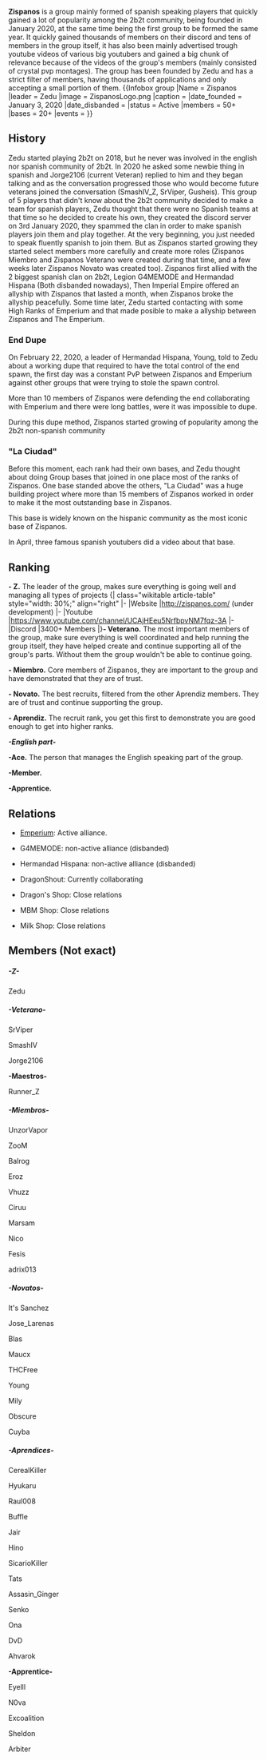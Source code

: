 **Zispanos** is a group mainly formed of spanish speaking players that quickly gained a lot of popularity among the 2b2t community, being founded in January 2020, at the same time being the first group to be formed the same year. It quickly gained thousands of members on their discord and tens of members in the group itself, it has also been mainly advertised trough youtube videos of various big youtubers and gained a big chunk of relevance because of the videos of the group's members (mainly consisted of crystal pvp montages). The group has been founded by Zedu and has a strict filter of members, having thousands of applications and only accepting a small portion of them.
{{Infobox group
|Name = Zispanos
|leader = Zedu
|image = ZispanosLogo.png
|caption =
|date_founded = January 3, 2020
|date_disbanded =
|status = Active
|members = 50+
|bases = 20+
|events =
}}
## History
Zedu started playing 2b2t on 2018, but he never was involved in the english nor spanish community of 2b2t. In 2020 he asked some newbie thing in spanish and Jorge2106 (current Veteran) replied to him and they began talking and as the conversation progressed those who would become future veterans joined the conversation (SmashIV_Z, SrViper, Gusheis). This group of 5 players that didn't know about the 2b2t community decided to make a team for spanish players, Zedu thought that there were no Spanish teams at that time so he decided to create his own, they created the discord server on 3rd January 2020, they spammed the clan in order to make spanish players join them and play together.
At the very beginning, you just needed to speak fluently spanish to join them. But as Zispanos started growing they started select members more carefully and create more roles (Zispanos Miembro and Zispanos Veterano were created during that time, and a few weeks later Zispanos Novato was created too). Zispanos first allied with the 2 biggest spanish clan on 2b2t, Legion G4MEMODE and Hermandad Hispana (Both disbanded nowadays), Then Imperial Empire offered an allyship with Zispanos that lasted a month, when Zispanos broke the allyship peacefully. Some time later, Zedu started contacting with some High Ranks of Emperium and that made posible to make a allyship between Zispanos and The Emperium.

### End Dupe
On February 22, 2020, a leader of Hermandad Hispana, Young, told to Zedu about a working dupe that required to have the total control of the end spawn, the first day was a constant PvP between Zispanos and Emperium against other groups that were trying to stole the spawn control.

More than 10 members of Zispanos were defending the end collaborating with Emperium and there were long battles, were it was impossible to dupe.

During this dupe method, Zispanos started growing of popularity among the 2b2t non-spanish community

### "La Ciudad"
Before this moment, each rank had their own bases, and Zedu thought about doing Group bases that joined in one place most of the ranks of Zispanos. One base standed above the others, "La Ciudad" was a huge building project where more than 15 members of Zispanos worked in order to make it the most outstanding base in Zispanos.

This base is widely known on the hispanic community as the most iconic base of Zispanos.

In April, three famous spanish youtubers did a video about that base.

## Ranking
**- Z.** The leader of the group, makes sure everything is going well and managing all types of projects
{| class="wikitable article-table" style="width: 30%;" align="right"
|-
|Website
|http://zispanos.com/ (under development)
|-
|Youtube
|https://www.youtube.com/channel/UCAjHEeu5NrfbpvNM7fqz-3A
|-
|Discord
|3400+ Members
|}**- Veterano.** The most important members of the group, make sure everything is well coordinated and help running the group itself, they have helped create and continue supporting all of the group's parts. Without them the group wouldn't be able to continue going.

**- Miembro.**  Core members of Zispanos, they are important to the group and have demonstrated that they are of trust.

**- Novato.** The best recruits, filtered from the other Aprendiz members. They are of trust and continue supporting the group.

**- Aprendiz.** The recruit rank, you get this first to demonstrate you are good enough to get into higher ranks.

***-English part-***

**-Ace.** The person that manages the English speaking part of the group.

**-Member.**

**-Apprentice.**

## Relations
- [Emperium](https://2b2t.miraheze.org/wiki/The_Emperium): Active alliance.

- G4MEMODE: non-active alliance (disbanded)

- Hermandad Hispana: non-active alliance (disbanded)

- DragonShout: Currently collaborating

- Dragon's Shop: Close relations

- MBM Shop: Close relations

- Milk Shop: Close relations

## Members (Not exact)
##### **-Z-**
Zedu

##### **-Veterano-**
SrViper

SmashIV

Jorge2106

**-Maestros-**

Runner_Z

##### **-Miembros-**
UnzorVapor

ZooM

Balrog

Eroz

Vhuzz

Ciruu

Marsam

Nico

Fesis

adrix013

##### **-Novatos-**
It's Sanchez

Jose_Larenas

Blas

Maucx

THCFree

Young

Mily

Obscure

Cuyba

##### **-Aprendices-**
CerealKiller

Hyukaru

Raul008

Buffle

Jair

Hino

SicarioKiller

Tats

Assasin_Ginger

Senko

Ona

DvD

Ahvarok

**-Apprentice-**

Eyelll

N0va

Excoalition

Sheldon

Arbiter